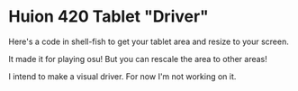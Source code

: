 # Huion 420 Tablet "Driver"
Here's a code in shell-fish to get your tablet area and resize to your screen.

It made it for playing osu! But you can rescale the area to other areas!

I intend to make a visual driver. For now I'm not working on it.
